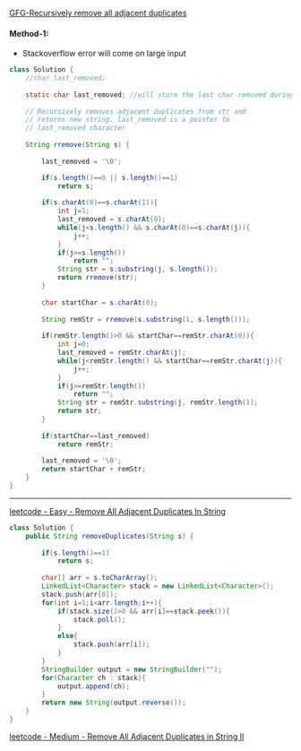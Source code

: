 [GFG-Recursively remove all adjacent duplicates](https://practice.geeksforgeeks.org/problems/recursively-remove-all-adjacent-duplicates0744/1)

#### Method-1: 
* Stackoverflow error will come on large input

```java
class Solution {
    //char last_removed; 
    
    static char last_removed; //will store the last char removed during recursion
   
    // Recursively removes adjacent duplicates from str and
    // returns new string. last_removed is a pointer to
    // last_removed character
 
    String rremove(String s) {
        
        last_removed = '\0';

        if(s.length()==0 || s.length()==1)
            return s;
        
        if(s.charAt(0)==s.charAt(1)){
            int j=1;
            last_removed = s.charAt(0);
            while(j<s.length() && s.charAt(0)==s.charAt(j)){
                j++;
            }
            if(j>=s.length())
                return "";
            String str = s.substring(j, s.length());
            return rremove(str);
        }
        
        char startChar = s.charAt(0);
        
        String remStr = rremove(s.substring(1, s.length()));
        
        if(remStr.length()>0 && startChar==remStr.charAt(0)){
            int j=0;
            last_removed = remStr.charAt(j);
            while(j<remStr.length() && startChar==remStr.charAt(j)){
                j++;
            }
            if(j>=remStr.length())
                return "";
            String str = remStr.substring(j, remStr.length());
            return str;
        }
        
        if(startChar==last_removed)
            return remStr;
            
        last_removed = '\0';
        return startChar + remStr;
    }
}
```

----

[leetcode - Easy - Remove All Adjacent Duplicates In String](https://leetcode.com/problems/remove-all-adjacent-duplicates-in-string/)

```java
class Solution {
    public String removeDuplicates(String s) {
        
        if(s.length()==1)
            return s;
        
        char[] arr = s.toCharArray();
        LinkedList<Character> stack = new LinkedList<Character>();
        stack.push(arr[0]);
        for(int i=1;i<arr.length;i++){
            if(stack.size()>0 && arr[i]==stack.peek()){
                stack.poll();
            }
            else{
                stack.push(arr[i]);
            }
        }
        StringBuilder output = new StringBuilder("");
        for(Character ch : stack){
            output.append(ch);
        }
        return new String(output.reverse());
    }
}
```

[leetcode - Medium - Remove All Adjacent Duplicates in String II](https://leetcode.com/problems/remove-all-adjacent-duplicates-in-string-ii/)

```java

```